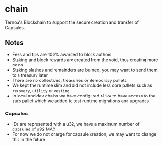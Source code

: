 # chain
Ternoa's Blockchain to support the secure creation and transfer of Capsules.

## Notes
- Fees and tips are 100% awarded to block authors
- Staking and block rewards are created from the void, thus creating more coins
- Staking slashes and remainders are burned, you may want to send them to a treasury later
- There are no collectives, treasuries or democracy pallets
- We kept the runtime slim and did not include less core pallets such as `recovery`, `utility` or `vesting`
- In local and dev chains we have configured `Alice` to have access to the `sudo` pallet which we added to test runtime migrations and upgrades

### Capsules
- IDs are represented with a u32, we have a maximum number of capsules of u32 MAX
- For now we do not charge for capsule creation, we may want to change this in the future